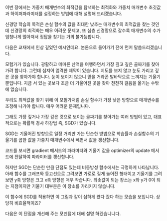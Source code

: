 이번 장에서는 가중치 매개변수의 최적값을 탐색하는 최적화와 가중치 매개변수 초깃값과 하이퍼파라미터를 설정하는 방법에 대해 설명해 드리겠습니다.

신경망 학습의 목적은 손실 함수의 값을 최대한 낮추는 매개변수의 최적값을 찾는 것인데 신경망의 최적화는 매우 어려운 문제고, 또 심층 신경망으로 갈수록 매개변수의 수가 엄청나게 많아져서 정답을 찾기는 거의 불가능합니다.

다음은 교재에서 인상 깊었던 예시인데요. 본론으로 들어가기 전에 먼저 말씀드리겠습니다.

모험가가 있습니다. 광활하고 메마른 산맥을 여행하면서 가장 깊고 깊은 골짜기를 찾아가려 합니다. 그런데 심지어 엄격한 제약이 있습니다. 지도를 보지 않고 눈도 가리고 깊은 곳을 찾아가야 합니다. 눈이 보이지 않으니 믿을 거라곤 발바닥으로 느껴지는 기울기뿐입니다. 지금 서 있는 곳보다 조금 더 기울어진 곳을 찾아 천천히 걸음을 옮기는 수밖에 없습니다.

우리도 최적값을 찾기 위해 이 모험가처럼 손실 함수가 가장 낮은 방향으로 매개변수를 조정해 나가야 합니다. 매우 어려운 문제입니다.

그래도  가장 깊거나 가장 깊은 것으로 보이는 골짜기를 찾아가는 여러 방법이 있고, 대표적으로는 확률적 경사 하강법 즉, SGD가 있습니다.

SGD는 기울어진 방향으로 일정 거리만 가는 단순한 방법으로 학습률과 손실함수의 기울기를 곱한 값을 가중치 매개변수에서 빼면서 값을 갱신합니다.

코드를 보시면 gradient 메서드의 파라미터와 기울기 값을 optimizer의 update 메서드에 전달하여 파라미터를 갱신합니다.

하지만 SGD는 단순한 만큼 단점도 있는데 비등방성 함수에서는 극명하게 나타납니다. 아래 함수를 그래프와 등고선으로 그려보면 가로로 길게 늘어진 형태이고 기울기를 그려보면 y축 방향은 크고 x축 방향은 매우 작습니다. 최솟값이 되는 장소는 x와 y가 0이 되는 지점이지만 기울기 대부분은 이 장소를 가리키지 않습니다.

이 함수에 SGD를 적용하면 이 그림과 같이 심하게 왔다 갔다 하는 모습을 보입니다. 상당히 비효율적이죠?

다음은 이 단점을 개선해 주는 모멘텀에 대해 설명 하겠습니니다.